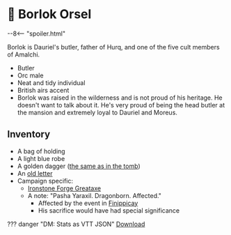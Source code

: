 # 🔐 Borlok Orsel

--8<-- "spoiler.html"

Borlok is Dauriel's butler, father of Hurq, and one of the five cult members of Amalchi.

- Butler
- Orc male
- Neat and tidy individual
- British airs accent
- Borlok was raised in the wilderness and is not proud of his heritage. He doesn't want to talk about it. He's very proud of being the head butler at the mansion and extremely loyal to Dauriel and Moreus.

## Inventory

- A bag of holding
- A light blue robe
- A golden dagger ([the same as in the tomb](../places/cauldins-tomb.md))
- An [old letter](../handouts/borloks-letter.md)
- Campaign specific:
  - [Ironstone Forge Greataxe](../../../campaigns/handouts/ironstone-forge-greataxe.md)
  - A note: "Pasha Yaraxil. Dragonborn. Affected."
    - Affected by the event in [Finippicay](../../../campaigns/characters/pasha.md)
    - His sacrifice would have had special significance

??? danger "DM: Stats as VTT JSON"
    [Download](/assets/json/borlok-orsel.json)
